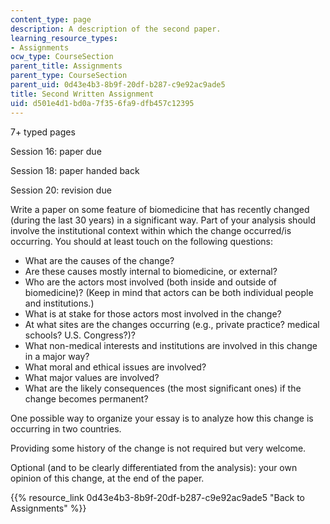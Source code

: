 ```yaml
---
content_type: page
description: A description of the second paper.
learning_resource_types:
- Assignments
ocw_type: CourseSection
parent_title: Assignments
parent_type: CourseSection
parent_uid: 0d43e4b3-8b9f-20df-b287-c9e92ac9ade5
title: Second Written Assignment
uid: d501e4d1-bd0a-7f35-6fa9-dfb457c12395
---
```


7+ typed pages

Session 16: paper due

Session 18: paper handed back

Session 20: revision due

Write a paper on some feature of biomedicine that has recently changed (during the last 30 years) in a significant way. Part of your analysis should involve the institutional context within which the change occurred/is occurring. You should at least touch on the following questions:

*   What are the causes of the change?
*   Are these causes mostly internal to biomedicine, or external?
*   Who are the actors most involved (both inside and outside of biomedicine)? (Keep in mind that actors can be both individual people and institutions.)
*   What is at stake for those actors most involved in the change?
*   At what sites are the changes occurring (e.g., private practice? medical schools? U.S. Congress?)?
*   What non-medical interests and institutions are involved in this change in a major way?
*   What moral and ethical issues are involved?
*   What major values are involved?
*   What are the likely consequences (the most significant ones) if the change becomes permanent?

One possible way to organize your essay is to analyze how this change is occurring in two countries.

Providing some history of the change is not required but very welcome.

Optional (and to be clearly differentiated from the analysis): your own opinion of this change, at the end of the paper.

{{% resource_link 0d43e4b3-8b9f-20df-b287-c9e92ac9ade5 "Back to Assignments" %}}
